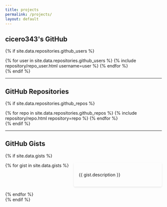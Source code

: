 ```yaml
---
title: projects
permalink: /projects/
layout: default
---
```


<style>
  .gists {
  display: flex;
  flex-wrap: wrap;
  gap: 1rem;
}

.gist {
  flex: 1 1 calc(50% - 1rem);
  box-shadow: 0 2px 4px rgba(0, 0, 0, 0.1);
  padding: 1rem;
  border-radius: 4px;
  background-color: var(--bg-color-light);
}

.gist-link {
  text-decoration: none;
  color: var(--txt-color);
}

.gist-link:hover {
  text-decoration: underline;
}

@media (max-width: 768px) {
  .gist {
    flex: 1 1 100%;
  }
}

</style>

<script>
document.addEventListener("DOMContentLoaded", function() {
  fetch('https://api.github.com/users/cicero343/gists')
    .then(response => response.json())
    .then(data => {
      const container = document.querySelector('.gists');
      container.innerHTML = ''; // Clear existing content

      data.forEach(gist => {
        const gistElement = document.createElement('div');
        gistElement.className = 'gist';
        gistElement.innerHTML = `
          <a href="${gist.html_url}" target="_blank" class="gist-link">
            <p>${gist.description || 'No Description'}</p>
          </a>
        `;
        container.appendChild(gistElement);
      });
    })
    .catch(error => console.error('Error fetching Gists:', error));
});
</script>



## cicero343's GitHub 

{% if site.data.repositories.github_users %}
<div class="repositories d-flex flex-wrap flex-md-row flex-column justify-content-between align-items-center">
  {% for user in site.data.repositories.github_users %}
    {% include repository/repo_user.html username=user %}
  {% endfor %}
</div>
{% endif %}

---

## GitHub Repositories

{% if site.data.repositories.github_repos %}
<div class="repositories d-flex flex-wrap flex-md-row flex-column justify-content-between align-items-center">
  {% for repo in site.data.repositories.github_repos %}
    {% include repository/repo.html repository=repo %}
  {% endfor %}
</div>
{% endif %}

---

## GitHub Gists

{% if site.data.gists %}
<div class="gists d-flex flex-wrap flex-md-row flex-column justify-content-between align-items-center">
  {% for gist in site.data.gists %}
    <div class="gist">
      <a href="{{ gist.url }}" target="_blank" class="gist-link">
        <p>{{ gist.description }}</p>
      </a>
    </div>
  {% endfor %}
</div>
{% endif %}

